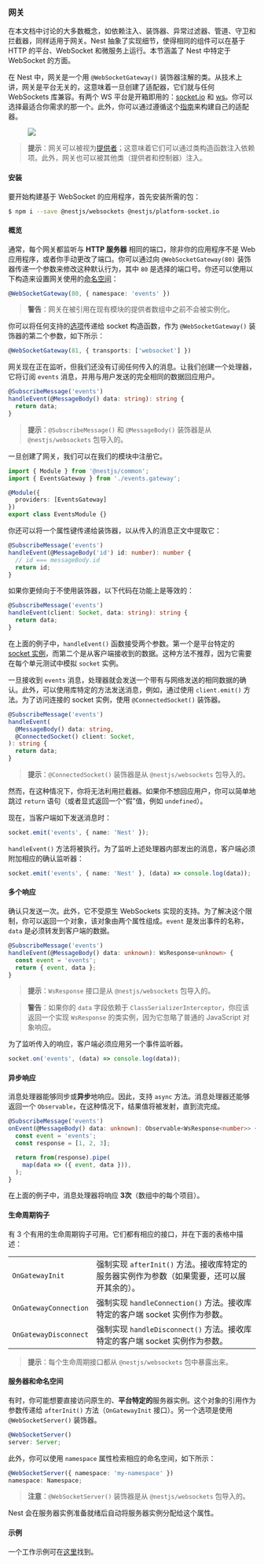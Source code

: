 ### 网关

在本文档中讨论的大多数概念，如依赖注入、装饰器、异常过滤器、管道、守卫和拦截器，同样适用于网关。Nest 抽象了实现细节，使得相同的组件可以在基于 HTTP 的平台、WebSocket 和微服务上运行。本节涵盖了 Nest 中特定于 WebSocket 的方面。

在 Nest 中，网关是一个用 `@WebSocketGateway()` 装饰器注解的类。从技术上讲，网关是平台无关的，这意味着一旦创建了适配器，它们就与任何 WebSockets 库兼容。有两个 WS 平台是开箱即用的：[socket.io](https://github.com/socketio/socket.io) 和 [ws](https://github.com/websockets/ws)。你可以选择最适合你需求的那一个。此外，你可以通过遵循这个[指南](/websockets/adapter)来构建自己的适配器。

<figure><img class="illustrative-image" src="/assets/Gateways_1.png" /></figure>

> **提示**：网关可以被视为[提供者](/providers)；这意味着它们可以通过类构造函数注入依赖项。此外，网关也可以被其他类（提供者和控制器）注入。

#### 安装

要开始构建基于 WebSocket 的应用程序，首先安装所需的包：

```bash
$ npm i --save @nestjs/websockets @nestjs/platform-socket.io
```

#### 概览

通常，每个网关都监听与 **HTTP 服务器** 相同的端口，除非你的应用程序不是 Web 应用程序，或者你手动更改了端口。你可以通过向 `@WebSocketGateway(80)` 装饰器传递一个参数来修改这种默认行为，其中 `80` 是选择的端口号。你还可以使用以下构造来设置网关使用的[命名空间](https://socket.io/docs/v4/namespaces/)：

```typescript
@WebSocketGateway(80, { namespace: 'events' })
```

> **警告**：网关在被引用在现有模块的提供者数组中之前不会被实例化。

你可以将任何支持的[选项](https://socket.io/docs/v4/server-options/)传递给 socket 构造函数，作为 `@WebSocketGateway()` 装饰器的第二个参数，如下所示：

```typescript
@WebSocketGateway(81, { transports: ['websocket'] })
```

网关现在正在监听，但我们还没有订阅任何传入的消息。让我们创建一个处理器，它将订阅 `events` 消息，并用与用户发送的完全相同的数据回应用户。

```typescript
@SubscribeMessage('events')
handleEvent(@MessageBody() data: string): string {
  return data;
}
```

> **提示**：`@SubscribeMessage()` 和 `@MessageBody()` 装饰器是从 `@nestjs/websockets` 包导入的。

一旦创建了网关，我们可以在我们的模块中注册它。

```typescript
import { Module } from '@nestjs/common';
import { EventsGateway } from './events.gateway';

@Module({
  providers: [EventsGateway]
})
export class EventsModule {}
```

你还可以将一个属性键传递给装饰器，以从传入的消息正文中提取它：

```typescript
@SubscribeMessage('events')
handleEvent(@MessageBody('id') id: number): number {
  // id === messageBody.id
  return id;
}
```

如果你更倾向于不使用装饰器，以下代码在功能上是等效的：

```typescript
@SubscribeMessage('events')
handleEvent(client: Socket, data: string): string {
  return data;
}
```

在上面的例子中，`handleEvent()` 函数接受两个参数。第一个是平台特定的[socket 实例](https://socket.io/docs/v4/server-api/#socket)，而第二个是从客户端接收到的数据。这种方法不推荐，因为它需要在每个单元测试中模拟 `socket` 实例。

一旦接收到 `events` 消息，处理器就会发送一个带有与网络发送的相同数据的确认。此外，可以使用库特定的方法发送消息，例如，通过使用 `client.emit()` 方法。为了访问连接的 socket 实例，使用 `@ConnectedSocket()` 装饰器。

```typescript
@SubscribeMessage('events')
handleEvent(
  @MessageBody() data: string,
  @ConnectedSocket() client: Socket,
): string {
  return data;
}
```

> **提示**：`@ConnectedSocket()` 装饰器是从 `@nestjs/websockets` 包导入的。

然而，在这种情况下，你将无法利用拦截器。如果你不想回应用户，你可以简单地跳过 `return` 语句（或者显式返回一个“假”值，例如 `undefined`）。

现在，当客户端如下发送消息时：

```typescript
socket.emit('events', { name: 'Nest' });
```

`handleEvent()` 方法将被执行。为了监听上述处理器内部发出的消息，客户端必须附加相应的确认监听器：

```typescript
socket.emit('events', { name: 'Nest' }, (data) => console.log(data));
```

#### 多个响应

确认只发送一次。此外，它不受原生 WebSockets 实现的支持。为了解决这个限制，你可以返回一个对象，该对象由两个属性组成。`event` 是发出事件的名称，`data` 是必须转发到客户端的数据。

```typescript
@SubscribeMessage('events')
handleEvent(@MessageBody() data: unknown): WsResponse<unknown> {
  const event = 'events';
  return { event, data };
}
```

> **提示**：`WsResponse` 接口是从 `@nestjs/websockets` 包导入的。

> **警告**：如果你的 `data` 字段依赖于 `ClassSerializerInterceptor`，你应该返回一个实现 `WsResponse` 的类实例，因为它忽略了普通的 JavaScript 对象响应。

为了监听传入的响应，客户端必须应用另一个事件监听器。

```typescript
socket.on('events', (data) => console.log(data));
```

#### 异步响应

消息处理器能够同步或**异步**地响应。因此，支持 `async` 方法。消息处理器还能够返回一个 `Observable`，在这种情况下，结果值将被发射，直到流完成。

```typescript
@SubscribeMessage('events')
onEvent(@MessageBody() data: unknown): Observable<WsResponse<number>> {
  const event = 'events';
  const response = [1, 2, 3];

  return from(response).pipe(
    map(data => ({ event, data })),
  );
}
```

在上面的例子中，消息处理器将响应 **3次**（数组中的每个项目）。

#### 生命周期钩子

有 3 个有用的生命周期钩子可用。它们都有相应的接口，并在下面的表格中描述：

<table>
  <tr>
    <td>
      <code>OnGatewayInit</code>
    </td>
    <td>
      强制实现 <code>afterInit()</code> 方法。接收库特定的服务器实例作为参数（如果需要，还可以展开其余的）。
    </td>
  </tr>
  <tr>
    <td>
      <code>OnGatewayConnection</code>
    </td>
    <td>
      强制实现 <code>handleConnection()</code> 方法。接收库特定的客户端 socket 实例作为参数。
    </td>
  </tr>
  <tr>
    <td>
      <code>OnGatewayDisconnect</code>
    </td>
    <td>
      强制实现 <code>handleDisconnect()</code> 方法。接收库特定的客户端 socket 实例作为参数。
    </td>
  </tr>
</table>

> **提示**：每个生命周期接口都从 `@nestjs/websockets` 包中暴露出来。

#### 服务器和命名空间

有时，你可能想要直接访问原生的、**平台特定的**服务器实例。这个对象的引用作为参数传递给 `afterInit()` 方法（`OnGatewayInit` 接口）。另一个选项是使用 `@WebSocketServer()` 装饰器。

```typescript
@WebSocketServer()
server: Server;
```

此外，你可以使用 `namespace` 属性检索相应的命名空间，如下所示：

```typescript
@WebSocketServer({ namespace: 'my-namespace' })
namespace: Namespace;
```

> **注意**：`@WebSocketServer()` 装饰器是从 `@nestjs/websockets` 包导入的。

Nest 会在服务器实例准备就绪后自动将服务器实例分配给这个属性。

#### 示例

一个工作示例可在[这里](https://github.com/nestjs/nest/tree/master/sample/02-gateways)找到。